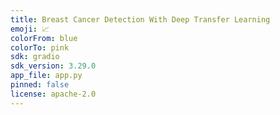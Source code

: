 ```yaml
---
title: Breast Cancer Detection With Deep Transfer Learning
emoji: 📈
colorFrom: blue
colorTo: pink
sdk: gradio
sdk_version: 3.29.0
app_file: app.py
pinned: false
license: apache-2.0
---
```



